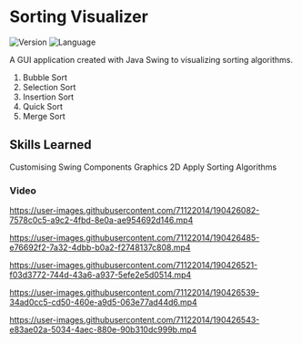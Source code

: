 # Sorting Visualizer

![Version](https://img.shields.io/badge/Version-0.1.0-brightgreen)
![Language](https://img.shields.io/badge/Language-Java-blue)

A GUI application created with Java Swing to visualizing sorting algorithms.

1. Bubble Sort
2. Selection Sort
3. Insertion Sort
4. Quick Sort
5. Merge Sort

## Skills Learned
Customising Swing Components
Graphics 2D
Apply Sorting Algorithms

### Video

https://user-images.githubusercontent.com/71122014/190426082-7578c0c5-a9c2-4fbd-8e0a-ae954692d146.mp4



https://user-images.githubusercontent.com/71122014/190426485-e76692f2-7a32-4dbb-b0a2-f2748137c808.mp4



https://user-images.githubusercontent.com/71122014/190426521-f03d3772-744d-43a6-a937-5efe2e5d0514.mp4



https://user-images.githubusercontent.com/71122014/190426539-34ad0cc5-cd50-460e-a9d5-063e77ad44d6.mp4



https://user-images.githubusercontent.com/71122014/190426543-e83ae02a-5034-4aec-880e-90b310dc999b.mp4

